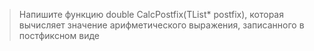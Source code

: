 >Напишите функцию double CalcPostfix(TList* postfix), которая вычисляет значение арифметического выражения, записанного в постфиксном виде